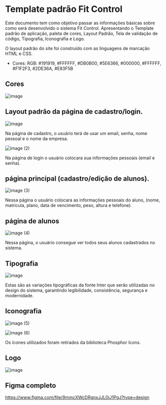 # Template padrão Fit Control

Este documento tem como objetivo passar as informações básicas sobre como será desenvolvido o sistema Fit Control. Apresentando o Template padrão de aplicação, paleta de cores, Layout Padrão, Tela de validação de código, Tipografia, Iconografia e Logo.

O layout padrão do site foi construído com as linguagens de marcação HTML e CSS.

- Cores: RGB: #191919, #FFFFFF, #DB0B00, #5E6366, #000000, #FFFFFF, #F1F2F3, #2DE36A, #E83F5B
## Cores

![image](https://github.com/user-attachments/assets/20d0038d-a6ce-43f6-a06e-be05077b83e2)

## Layout padrão da página de cadastro/login.

![image](https://github.com/user-attachments/assets/b00bb2cc-750a-4aad-9475-92c12a0c504d)

 Na página de cadastro, o usuário terá de usar um email, senha, nome pessoal e o nome da empresa.

 ![image (2)](https://github.com/user-attachments/assets/46e14d87-93fa-4eda-a60a-58e3f703aff7)
 
 Na página de login o usuário colocara sua informações pessoais (email e senha).

## página principal (cadastro/edição de alunos).

![image (3)](https://github.com/user-attachments/assets/69d1f400-c78f-4c4c-9340-e2573dcd0eed)

 Nessa página o usuário colocara as informações pessoais do aluno, (nome, matricula, plano, data de vencimento, peso, altura e telefone).


## página de alunos

![image (4)](https://github.com/user-attachments/assets/adcd8ef0-ca2e-4945-b259-764abe6744a1)


 Nessa página, o usuário consegue ver todos seus alunos cadastrados no sistema.

## Tipografia

![image](https://github.com/user-attachments/assets/53a8684e-4ee5-43d3-91ac-9b929ddc02ad)

 Estas são as variações tipográficas da fonte Inter que serão utilizadas no design do sistema, garantindo legibilidade, consistência, segurança e modernidade.

## Iconografia

![image (5)](https://github.com/user-attachments/assets/28ca7843-dc3f-4f3e-951e-7f7440ebbf94)

![image (6)](https://github.com/user-attachments/assets/17bca9e3-77b0-4c58-8e4f-57526fe97774)

Os ícones utilizados foram retirados da biblioteca Phosphor Icons.

## Logo
![image](https://github.com/user-attachments/assets/234502ed-8f68-4893-9c7a-6999840975c1)

## Figma completo

https://www.figma.com/file/9mmcXWcDRgnxJJL0iJ1PgJ?type=design
